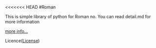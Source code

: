 <<<<<<< HEAD
#Roman

This is simple library of python for Roman no.
You can read detail.md for more information

<a href="https://github.com/Kira5-cmd/Roman/blob/main/DETAIL.md">more info...<a>

Licence(<a href="https://github.com/Kira5-cmd/Roman/blob/main/LICENSE">License</a>)
